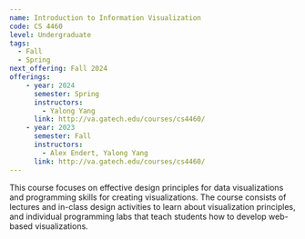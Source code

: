 ```yaml
---
name: Introduction to Information Visualization
code: CS 4460
level: Undergraduate
tags:
  - Fall
  - Spring
next_offering: Fall 2024
offerings:
    - year: 2024
      semester: Spring
      instructors: 
        - Yalong Yang
      link: http://va.gatech.edu/courses/cs4460/
    - year: 2023
      semester: Fall
      instructors: 
        - Alex Endert, Yalong Yang
      link: http://va.gatech.edu/courses/cs4460/
---
```


This course focuses on effective design principles for data visualizations and programming skills for creating visualizations. The course consists of lectures and in-class design activities to learn about visualization principles, and individual programming labs that teach students how to develop web-based visualizations.
